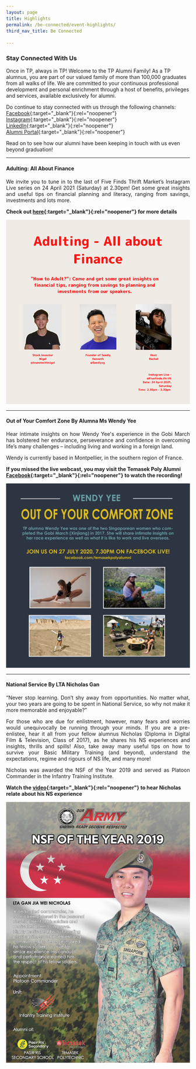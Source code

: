 ```yaml
---
layout: page
title: Highlights
permalink: /be-connected/event-highlights/
third_nav_title: Be Connected

---
```


### Stay Connected With Us

Once in TP, always in TP! Welcome to the TP Alumni Family! As a TP alumnus, you are part of our valued family of more than 100,000 graduates from all walks of life. We are committed to your continuous professional development and personal enrichment through a host of benefits, privileges and services, available exclusively for alumni.

Do continue to stay connected with us through the following channels:<br>
[Facebook](https://www.facebook.com/temasekpolyalumni){:target="_blank"}{:rel="noopener"}<br>
[Instagram](https://www.instagram.com/temasekpolyalumni/){:target="_blank"}{:rel="noopener"}<br>
[LinkedIn](https://www.linkedin.com/school/temasek-polytechnic/mycompany/){:target="_blank"}{:rel="noopener"}<br>
[Alumni Portal](https://www.tp.edu.sg/alumni){:target="_blank"}{:rel="noopener"}<br>

Read on to see how our alumni have been keeping in touch with us even beyond graduation!

---

#### Adulting: All About Finance ####
<div style="text-align: justify">
    <p>
We invite you to tune in to the last of Five Finds Thrift Market’s Instagram Live series on 24 April 2021 (Saturday) at 2.30pm! Get some great insights and useful tips on financial planning and literacy, ranging from savings, investments and lots more.
    </p>
</div>

**Check out [here](https://www.facebook.com/temasekpolyalumni/photos/a.314919538569078/4011543955573266/){:target="_blank"}{:rel="noopener"} for more details**

![All About Finance](/images/BeConnected_Highlights_AboutFinance.png)

---

#### Out of Your Comfort Zone By Alumna Ms Wendy Yee ####
<div style="text-align: justify">
    <p>
Hear intimate insights on how Wendy Yee's experience in the Gobi March has bolstered her endurance, perseverance and confidence in overcoming life’s many challenges – including living and working in a foreign land.
    </p>
    <p>
Wendy is currently based in Montpellier, in the southern region of France.
    </p>
</div>

**If you missed the live webcast, you may visit the Temasek Poly Alumni [Facebook](https://www.facebook.com/314916878569344/videos/622083055101219){:target="_blank"}{:rel="noopener"} to watch the recording!**

![Out of Your Comfort Zone](/images/BeConnected_OutofComfort_Wendy1.JPG)

---
#### National Service By LTA Nicholas Gan ####
<div style="text-align: justify">
    <p>
“Never stop learning. Don’t shy away from opportunities. No matter what, your two years are going to be spent in National Service, so why not make it more memorable and enjoyable?”
     </p>
    <p>
For those who are due for enlistment, however, many fears and worries would unequivocally be running through your minds. If you are a pre-enlistee, hear it all from your fellow alumnus Nicholas (Diploma in Digital Film & Television, Class of 2017), as he shares his NS experiences and insights, thrills and spills! Also, take away many useful tips on how to survive your Basic Military Training (and beyond), understand the expectations, regime and rigours of NS life, and many more!
    </p>
    <p>
Nicholas was awarded the NSF of the Year 2019 and served as Platoon Commander in the Infantry Training Institute.  
    </p>
</div>

**Watch the [video](https://www.facebook.com/watch/?v=1190947567933381&extid=qpzqHagoFYC7JSF3){:target="_blank"}{:rel="noopener"} to hear Nicholas relate about his NS experience**

![NSF Video](/images/BeConnected_NSF1.JPG)
